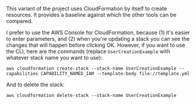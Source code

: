 This variant of the project uses CloudFormation by itself to create resources. It provides a
baseline against which the other tools can be compared.

I prefer to use the AWS Console for CloudFormation, because (1) it's easier to enter parameters,
and (2) when you're updating a stack you can see the changes that will happen before clicking OK.
However, if you want to use the CLI, here are the commands (replace `UserCreationExample` with
whatever stack name you want to use):

```
aws cloudformation create-stack --stack-name UserCreationExample --capabilities CAPABILITY_NAMED_IAM --template-body file://template.yml
```

And to delete the stack:

```
aws cloudformation delete-stack --stack-name UserCreationExample
```
